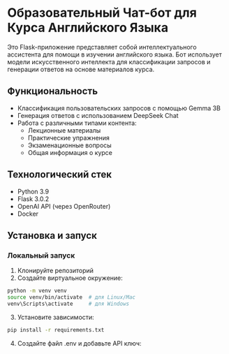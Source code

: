 # Образовательный Чат-бот для Курса Английского Языка

Это Flask-приложение представляет собой интеллектуального ассистента для помощи в изучении английского языка. Бот использует модели искусственного интеллекта для классификации запросов и генерации ответов на основе материалов курса.

## Функциональность

- Классификация пользовательских запросов с помощью Gemma 3B
- Генерация ответов с использованием DeepSeek Chat
- Работа с различными типами контента:
  - Лекционные материалы
  - Практические упражнения
  - Экзаменационные вопросы
  - Общая информация о курсе

## Технологический стек

- Python 3.9
- Flask 3.0.2
- OpenAI API (через OpenRouter)
- Docker

## Установка и запуск

### Локальный запуск

1. Клонируйте репозиторий
2. Создайте виртуальное окружение:
```bash
python -m venv venv
source venv/bin/activate  # для Linux/Mac
venv\Scripts\activate     # для Windows
```
3. Установите зависимости:
```bash
pip install -r requirements.txt
```
4. Создайте файл .env и добавьте API ключ: 